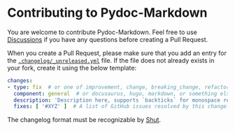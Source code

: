 # Contributing to Pydoc-Markdown

  [unreleased]: https://github.com/NiklasRosenstein/pydoc-markdown/blob/develop/.changelog/_unreleased.yml
  [Discussions]: https://github.com/NiklasRosenstein/pydoc-markdown/discussions

You are welcome to contribute Pydoc-Markdown. Feel free to use [Discussions][] if you have any questions before creating a Pull Request.

When you create a Pull Request, please make sure that you add an entry for the [`.changelog/_unreleased.yml`][unreleased] file. If the file
does not already exists in your fork, create it using the below template:

```yml
changes:
- type: fix  # or one of improvement, change, breaking_change, refactor, feature, docs, tests
  component: general  # or docusaurus, hugo, markdown, or something else applicable
  description: 'Description here, supports `backticks` for monospace rendering. (@YourGithubUsername)'
  fixes: [ '#XYZ' ]  # A list of GitHub issues resolved by this changelog, can be empty. Can point to another GitHub repository, e.g. NiklasRosenstein/databind#12
```

The changelog format must be recognizable by [Shut](https://shut.readthedocs.io/en/latest/).
